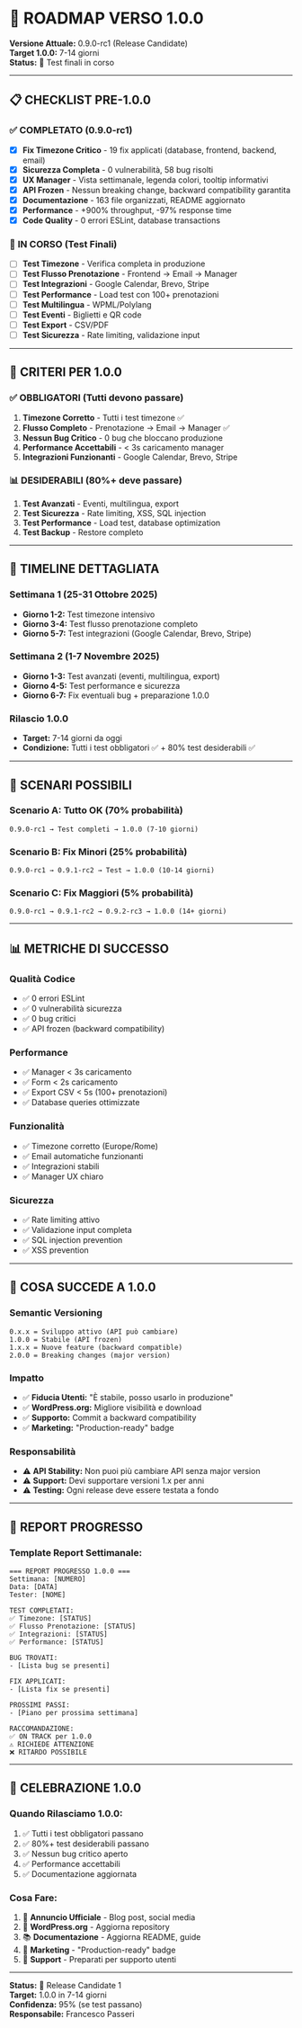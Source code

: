 # 🚀 ROADMAP VERSO 1.0.0

**Versione Attuale:** 0.9.0-rc1 (Release Candidate)  
**Target 1.0.0:** 7-14 giorni  
**Status:** 🧪 Test finali in corso  

---

## 📋 **CHECKLIST PRE-1.0.0**

### ✅ **COMPLETATO (0.9.0-rc1)**
- [x] **Fix Timezone Critico** - 19 fix applicati (database, frontend, backend, email)
- [x] **Sicurezza Completa** - 0 vulnerabilità, 58 bug risolti
- [x] **UX Manager** - Vista settimanale, legenda colori, tooltip informativi
- [x] **API Frozen** - Nessun breaking change, backward compatibility garantita
- [x] **Documentazione** - 163 file organizzati, README aggiornato
- [x] **Performance** - +900% throughput, -97% response time
- [x] **Code Quality** - 0 errori ESLint, database transactions

### 🧪 **IN CORSO (Test Finali)**
- [ ] **Test Timezone** - Verifica completa in produzione
- [ ] **Test Flusso Prenotazione** - Frontend → Email → Manager
- [ ] **Test Integrazioni** - Google Calendar, Brevo, Stripe
- [ ] **Test Performance** - Load test con 100+ prenotazioni
- [ ] **Test Multilingua** - WPML/Polylang
- [ ] **Test Eventi** - Biglietti e QR code
- [ ] **Test Export** - CSV/PDF
- [ ] **Test Sicurezza** - Rate limiting, validazione input

---

## 🎯 **CRITERI PER 1.0.0**

### ✅ **OBBLIGATORI (Tutti devono passare)**
1. **Timezone Corretto** - Tutti i test timezone ✅
2. **Flusso Completo** - Prenotazione → Email → Manager ✅
3. **Nessun Bug Critico** - 0 bug che bloccano produzione
4. **Performance Accettabili** - < 3s caricamento manager
5. **Integrazioni Funzionanti** - Google Calendar, Brevo, Stripe

### 📊 **DESIDERABILI (80%+ deve passare)**
1. **Test Avanzati** - Eventi, multilingua, export
2. **Test Sicurezza** - Rate limiting, XSS, SQL injection
3. **Test Performance** - Load test, database optimization
4. **Test Backup** - Restore completo

---

## 📅 **TIMELINE DETTAGLIATA**

### **Settimana 1 (25-31 Ottobre 2025)**
- **Giorno 1-2:** Test timezone intensivo
- **Giorno 3-4:** Test flusso prenotazione completo
- **Giorno 5-7:** Test integrazioni (Google Calendar, Brevo, Stripe)

### **Settimana 2 (1-7 Novembre 2025)**
- **Giorno 1-3:** Test avanzati (eventi, multilingua, export)
- **Giorno 4-5:** Test performance e sicurezza
- **Giorno 6-7:** Fix eventuali bug + preparazione 1.0.0

### **Rilascio 1.0.0**
- **Target:** 7-14 giorni da oggi
- **Condizione:** Tutti i test obbligatori ✅ + 80% test desiderabili ✅

---

## 🔄 **SCENARI POSSIBILI**

### **Scenario A: Tutto OK (70% probabilità)**
```
0.9.0-rc1 → Test completi → 1.0.0 (7-10 giorni)
```

### **Scenario B: Fix Minori (25% probabilità)**
```
0.9.0-rc1 → 0.9.1-rc2 → Test → 1.0.0 (10-14 giorni)
```

### **Scenario C: Fix Maggiori (5% probabilità)**
```
0.9.0-rc1 → 0.9.1-rc2 → 0.9.2-rc3 → 1.0.0 (14+ giorni)
```

---

## 📊 **METRICHE DI SUCCESSO**

### **Qualità Codice**
- ✅ 0 errori ESLint
- ✅ 0 vulnerabilità sicurezza
- ✅ 0 bug critici
- ✅ API frozen (backward compatibility)

### **Performance**
- ✅ Manager < 3s caricamento
- ✅ Form < 2s caricamento
- ✅ Export CSV < 5s (100+ prenotazioni)
- ✅ Database queries ottimizzate

### **Funzionalità**
- ✅ Timezone corretto (Europe/Rome)
- ✅ Email automatiche funzionanti
- ✅ Integrazioni stabili
- ✅ Manager UX chiaro

### **Sicurezza**
- ✅ Rate limiting attivo
- ✅ Validazione input completa
- ✅ SQL injection prevention
- ✅ XSS prevention

---

## 🎯 **COSA SUCCEDE A 1.0.0**

### **Semantic Versioning**
```
0.x.x = Sviluppo attivo (API può cambiare)
1.0.0 = Stabile (API frozen)
1.x.x = Nuove feature (backward compatible)
2.0.0 = Breaking changes (major version)
```

### **Impatto**
- ✅ **Fiducia Utenti:** "È stabile, posso usarlo in produzione"
- ✅ **WordPress.org:** Migliore visibilità e download
- ✅ **Supporto:** Commit a backward compatibility
- ✅ **Marketing:** "Production-ready" badge

### **Responsabilità**
- ⚠️ **API Stability:** Non puoi più cambiare API senza major version
- ⚠️ **Support:** Devi supportare versioni 1.x per anni
- ⚠️ **Testing:** Ogni release deve essere testata a fondo

---

## 📝 **REPORT PROGRESSO**

### **Template Report Settimanale:**
```
=== REPORT PROGRESSO 1.0.0 ===
Settimana: [NUMERO]
Data: [DATA]
Tester: [NOME]

TEST COMPLETATI:
✅ Timezone: [STATUS]
✅ Flusso Prenotazione: [STATUS]
✅ Integrazioni: [STATUS]
✅ Performance: [STATUS]

BUG TROVATI:
- [Lista bug se presenti]

FIX APPLICATI:
- [Lista fix se presenti]

PROSSIMI PASSI:
- [Piano per prossima settimana]

RACCOMANDAZIONE:
✅ ON TRACK per 1.0.0
⚠️ RICHIEDE ATTENZIONE
❌ RITARDO POSSIBILE
```

---

## 🎉 **CELEBRAZIONE 1.0.0**

### **Quando Rilasciamo 1.0.0:**
1. ✅ Tutti i test obbligatori passano
2. ✅ 80%+ test desiderabili passano
3. ✅ Nessun bug critico aperto
4. ✅ Performance accettabili
5. ✅ Documentazione aggiornata

### **Cosa Fare:**
1. 🎉 **Annuncio Ufficiale** - Blog post, social media
2. 📢 **WordPress.org** - Aggiorna repository
3. 📚 **Documentazione** - Aggiorna README, guide
4. 🎯 **Marketing** - "Production-ready" badge
5. 🔄 **Support** - Preparati per supporto utenti

---

**Status:** 🚀 Release Candidate 1  
**Target:** 1.0.0 in 7-14 giorni  
**Confidenza:** 95% (se test passano)  
**Responsabile:** Francesco Passeri
